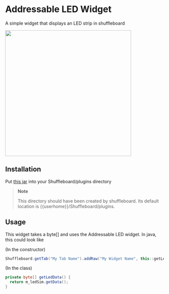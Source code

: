 # Addressable LED Widget

A simple widget that displays an LED strip in shuffleboard

<img src="https://user-images.githubusercontent.com/87028711/185767979-16431206-b3c5-49f0-a49b-4aa474467316.gif" width="400" />


## Installation

Put [this jar](https://github.com/jgoldberger26/addressable-led-widget/releases/download/v1.0.0/addressable-led-widget.jar) into your Shuffleboard/plugins directory

> **Note**
> 
> This directory should have been created by shuffleboard.
> Its default location is {{userhome}}/Shuffleboard/plugins.

## Usage

This widget takes a byte[] and uses the Addressable LED widget. In java, this
could look like

(In the constructor)

```java
Shuffleboard.getTab("My Tab Name").addRaw("My Widget Name", this::getLedData).withWidget("Addressable LED");
```

(In the class)

```java
private byte[] getLedData() {
  return m_ledSim.getData();
}
```
